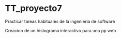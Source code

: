 # TT_proyecto7
Practicar tareas habituales de la ingenieria de software

Creacion de un histograma interactivo para una pp web